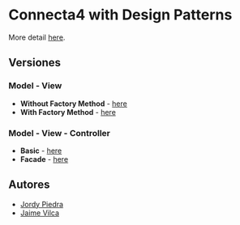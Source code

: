 # Connecta4 with Design Patterns

More detail [here](https://es.wikipedia.org/wiki/Conecta_4). 

## Versiones

### Model - View

* **Without Factory Method** - [here](https://github.com/JordyPiedra/patterns-master/tree/master/connect4/modelView/withoutFactoryMethod)
* **With Factory Method** - [here](https://github.com/JordyPiedra/patterns-master/tree/master/connect4/modelView/withFactoryMethod)

### Model - View - Controller

* **Basic** - [here](https://github.com/JordyPiedra/patterns-master/tree/master/connect4/modelViewController/basic)
* **Facade** - [here](https://github.com/JordyPiedra/patterns-master/tree/master/connect4/modelViewController/facade)

## Autores

* [Jordy Piedra](https://github.com/JordyPiedra)
* [Jaime Vilca](https://github.com/jaimevilca)

